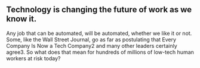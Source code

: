 ## Technology is changing the future of work as we know it. 

Any job that can be automated, will be automated, whether we like it or not. Some, like
the Wall Street Journal, go as far as postulating that Every Company Is
Now a Tech Company2 and many other leaders certainly agree3. So what
does that mean for hundreds of millions of low-tech human workers at risk
today?